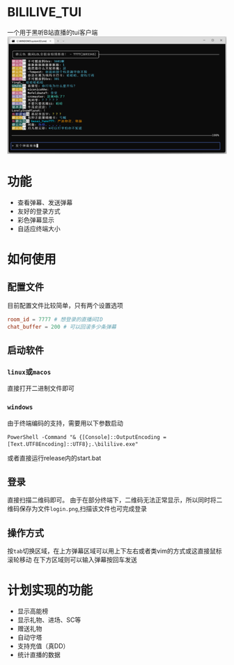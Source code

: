 # BILILIVE_TUI
一个用于黑听B站直播的tui客户端
![示例图](./img/bililive1.png)

# 功能
- 查看弹幕、发送弹幕
- 友好的登录方式
- 彩色弹幕显示
- 自适应终端大小

# 如何使用
## 配置文件
目前配置文件比较简单，只有两个设置选项
```toml
room_id = 7777 # 想登录的直播间ID
chat_buffer = 200 # 可以回滚多少条弹幕
```

## 启动软件
### `linux`或`macos`
直接打开二进制文件即可
### `windows`
由于终端编码的支持，需要用以下参数启动
```shell
PowerShell -Command "& {[Console]::OutputEncoding = [Text.UTF8Encoding]::UTF8};.\bililive.exe"
```
或者直接运行release内的start.bat

## 登录
直接扫描二维码即可。
由于在部分终端下，二维码无法正常显示，所以同时将二维码保存为文件`login.png`,扫描该文件也可完成登录

## 操作方式
按`tab`切换区域，在上方弹幕区域可以用上下左右或者类vim的方式或这直接鼠标滚轮移动
在下方区域则可以输入弹幕按回车发送

# 计划实现的功能
- 显示高能榜
- 显示礼物、进场、SC等
- 赠送礼物
- 自动守塔
- 支持充值（真DD）
- 统计直播的数据